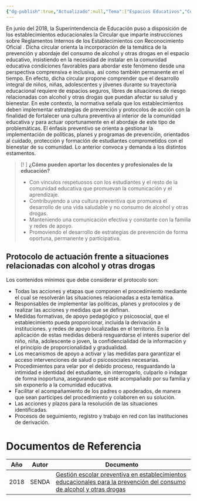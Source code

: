 ```yaml
---
{"dg-publish":true,"Actualizado":null,"Tema":["Espacios Educativos","Componente2","Programa PrePARA2"],"permalink":"/educacion/programas-y-estrategias/protocolo-de-actuacion/","dgPassFrontmatter":true,"noteIcon":"","updated":"2025-06-27T10:36:50.726-04:00"}
---
```


En junio del 2018, la Superintendencia de Educación puso a disposición de
los establecimientos educacionales la Circular que imparte instrucciones
sobre Reglamentos Internos de los Establecimientos con Reconocimiento
Oficial . Dicha circular orienta la incorporación de la temática de la prevención
y abordaje del consumo de alcohol y otras drogas en el espacio educativo,
insistiendo en la necesidad de instalar en la comunidad educativa condiciones
favorables para abordar este fenómeno desde una perspectiva comprensiva
e inclusiva, así como también permanente en el tiempo.
En efecto, dicha circular propone comprender que el desarrollo integral
de niños, niñas, adolescentes y jóvenes durante su trayectoria educacional
requiere de espacios seguros, libres de situaciones de riesgo relacionadas
con alcohol y otras drogas que puedan afectar su salud y bienestar.
En este contexto, la normativa señala que los establecimientos deben
implementar estrategias de prevención y protocolos de acción con la finalidad
de fortalecer una cultura preventiva al interior de la comunidad educativa
y para actuar oportunamente en el abordaje de este tipo de problemáticas.
El énfasis preventivo se orienta a gestionar la implementación de políticas,
planes y programas de prevención, orientados al cuidado, protección y
formación de estudiantes comprometidos con el bienestar de su comunidad.
Lo anterior convoca y demanda a los distintos estamentos.

> [! ]
> **¿Cómo pueden aportar los docentes y profesionales de la educación?**
> - Con vínculos respetuosos con los estudiantes y el resto de la comunidad educativa que promuevan la comunicación y el aprendizaje. 
> - Contribuyendo a una cultura preventiva que promueva el desarrollo de
una vida saludable y no consumo de alcohol y otras drogas.
> - Manteniendo una comunicación efectiva y constante con la familia y redes
de apoyo.
> - Promoviendo el desarrollo de estrategias de prevención de forma oportuna,
permanente y participativa.






## Protocolo de actuación frente a situaciones relacionadas con alcohol y otras drogas
Los contenidos mínimos que debe considerar el protocolo son:
- Todas las acciones y etapas que componen el procedimiento mediante el cual se resolverán las situaciones relacionadas a esta temática.
- Responsables de implementar las políticas, planes y protocolos y de realizar las acciones y medidas que se definan.
- Medidas formativas, de apoyo pedagógico y psicosocial, que el establecimiento pueda proporcionar, incluida la derivación a instituciones. y redes de apoyo localizadas en el territorio. En la aplicación de estas medidas deberá resguardarse el interés superior del niño, niña, adolescente o joven, la confidencialidad de la información y el principio de proporcionalidad y gradualidad. 
- Los mecanismos de apoyo a activar y las medidas para garantizar el acceso intervenciones de salud o psicosociales necesarias. 
- Procedimientos para velar por el debido proceso, resguardando la intimidad e identidad del estudiante, sin interrogarlo, culparlo o indagar de forma inoportuna, asegurando que esté acompañado por su familia y sin exponerlo a la comunidad educativa.
- Facilitar el acompañamiento de los padres o apoderados, de manera que sean partícipes del procedimiento y colaboren en su solución.
- Las acciones y plazos para la resolución de las situaciones identificadas.
- Procesos de seguimiento, registro y trabajo en red con las instituciones de derivación.
# Documentos de Referencia

| Año  | Autor | Documento                                                                                                                                                                                                      |
| ---- | ----- | -------------------------------------------------------------------------------------------------------------------------------------------------------------------------------------------------------------- |
| 2018 | SENDA | [Gestión escolar preventiva en establecimientos educacionales para la prevención del consumo de alcohol y otras drogas](https://drive.google.com/file/d/1RU55oUxWzYX40eK8pDgVvYqPbT5ZxtD2/view?usp=drive_link) |
